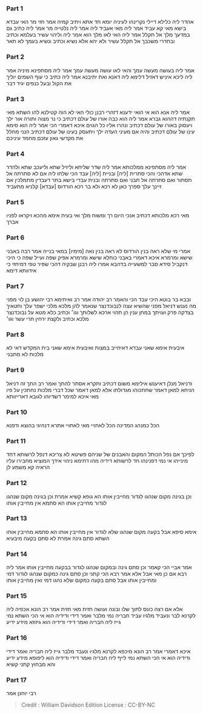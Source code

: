 
### Part 1
אהדר ליה כלילא דיילי נקרינהו לעיניה יומא חד אתא ויתיב קמיה אמר חזי מר האי עבדא בישא מאי קא עביד אמר ליה מאי אעביד ליה אמר ליה נלטייה מר אמר ליה כתיב גם במדעך מלך אל תקלל אמר ליה האי לאו מלך הוא אמר ליה וליהוי עשיר בעלמא וכתיב ובחדרי משכבך אל תקלל עשיר ולא יהא אלא נשיא וכתיב ונשיא בעמך לא תאר

### Part 2
אמר ליה בעושה מעשה עמך והאי לאו עושה מעשה עמך אמר ליה מסתפינא מיניה אמר ליה ליכא איניש דאזיל דלימא ליה דאנא ואת יתיבנא אמר ליה כתיב כי עוף השמים יוליך את הקול ובעל כנפים יגיד דבר

### Part 3
אמר ליה אנא הוא אי הואי ידענא דזהרי רבנן כולי האי לא הוה קטילנא להו השתא מאי תקנתיה דההוא גברא אמר ליה הוא כבה אורו של עולם דכתיב כי נר מצוה ותורה אור ילך ויעסוק באורו של עולם דכתיב ונהרו אליו כל הגוים איכא דאמרי הכי אמר ליה הוא סימא עינו של עולם דכתיב והיה אם מעיני העדה ילך ויתעסק בעינו של עולם דכתיב הנני מחלל את מקדשי גאון עזכם מחמד עיניכם

### Part 4
אמר ליה מסתפינא ממלכותא אמר ליה שדר שליחא וליזיל שתא וליעכב שתא ולהדר שתא אדהכי והכי סתרית [ליה] ובניית [ליה] עבד הכי שלחו ליה אם לא סתרתה אל תסתור ואם סתרתה אל תבני ואם סתרתה ובנית עבדי בישא בתר דעבדין מתמלכין אם זיינך עלך ספרך כאן לא רכא ולא בר רכא הורדוס [עבדא] קלניא מתעביד

### Part 5
מאי רכא מלכותא דכתיב אנכי היום רך ומשוח מלך ואי בעית אימא מהכא ויקראו לפניו אברך

### Part 6
אמרי מי שלא ראה בנין הורדוס לא ראה בנין נאה [מימיו] במאי בנייה אמר רבה באבני שישא ומרמרא איכא דאמרי באבני כוחלא שישא ומרמרא אפיק שפה ועייל שפה כי היכי דנקביל סידא סבר למשעייה בדהבא אמרו ליה רבנן שבקיה דהכי שפיר טפי דמיחזי כי אידוותא דימא

### Part 7
ובבא בר בוטא היכי עבד הכי והאמר רב יהודה אמר רב ואיתימא רבי יהושע בן לוי מפני מה נענש דניאל מפני שהשיא עצה לנבוכדנצר שנאמר להן מלכא מלכי ישפר עלך וחטאיך בצדקה פרק ועויתך במחן ענין הן תהוי ארכא לשלותך וגו׳ וכתיב כלא מטא על נבוכדנצר מלכא וכתיב ולקצת ירחין תרי עשר וגו׳

### Part 8
איבעית אימא שאני עבדא דאיחייב במצות ואיבעית אימא שאני בית המקדש דאי לא מלכות לא מתבני

### Part 9
ודניאל מנלן דאיענש אילימא משום דכתיב ותקרא אסתר להתך ואמר רב התך זה דניאל הניחא למאן דאמר שחתכוהו מגדולתו אלא למאן דאמר שכל דברי מלכות נחתכין על פיו מאי איכא למימר דשדיוהו לגובא דארייוותא

### Part 10
הכל כמנהג המדינה הכל לאתויי מאי לאתויי אתרא דנהיגי בהוצא ודפנא

### Part 11
לפיכך אם נפל הכותל המקום והאבנים של שניהם פשיטא לא צריכא דנפל לרשותא דחד מינייהו אי נמי דפנינהו חד לרשותא דידיה מהו דתימא ניהוי אידך המוציא מחבירו עליו הראיה קא משמע לן

### Part 12
וכן בגינה מקום שנהגו לגדור מחייבין אותו הא גופא קשיא אמרת וכן בגינה מקום שנהגו לגדור מחייבין אותו הא סתמא אין מחייבין אותו

### Part 13
אימא סיפא אבל בקעה מקום שנהגו שלא לגדור אין מחייבין אותו הא סתמא מחייבין אותו השתא סתם גינה אמרת לא סתם בקעה מיבעיא

### Part 14
אמר אביי הכי קאמר וכן סתם גינה ובמקום שנהגו לגדור בבקעה מחייבין אותו אמר ליה רבא אם כן מאי אבל אלא אמר רבא הכי קתני וכן סתם גינה כמקום שנהגו לגדור דמי ומחייבין אותו אבל סתם בקעה כמקום שלא נהגו דמי ואין מחייבין אותו

### Part 15
אלא אם רצה כונס לתוך שלו ובונה ועושה חזית מאי חזית אמר רב הונא אכפיה ליה לקרנא לבר ונעביד מלגיו עביד חבריה נמי מלבר ואמר דידי ודידיה הוא אי הכי השתא נמי גייז ליה חבריה ואמר דידי ודידיה הוא גיזוזא מידע ידיע

### Part 16
איכא דאמרי אמר רב הונא מיכפא לקרנא מלגיו ונעבד מלבר גייז ליה חבריה ואמר דידי ודידיה הוא אי הכי השתא נמי לייף ליה חבריה ואמר דידי ודידיה הוא ליפופא מידע ידיע והא מבחוץ קתני קשיא

### Part 17
רבי יוחנן אמר

>Credit : William Davidson Edition
>License : CC-BY-NC